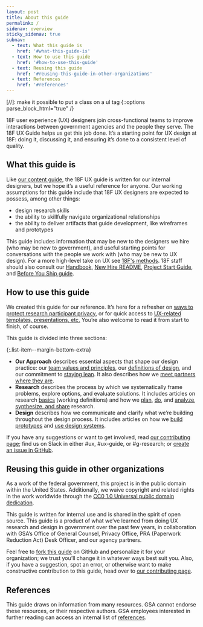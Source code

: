 ```yaml
---
layout: post
title: About this guide
permalink: /
sidenav: overview
sticky_sidenav: true
subnav:
  - text: What this guide is
    href: '#what-this-guide-is'
  - text: How to use this guide
    href: '#how-to-use-this-guide'
  - text: Reusing this guide
    href: '#reusing-this-guide-in-other-organizations'
  - text: References
    href: '#references'
---
```

[//]: make it possible to put a class on a ul tag
{::options parse_block_html="true" /}

18F user experience (UX) designers join cross-functional teams to improve interactions between government agencies and the people they serve. The 18F UX Guide helps us get this job done. It’s a starting point for UX design at 18F: doing it, discussing it, and ensuring it’s done to a consistent level of quality.


## What this guide is

Like [our content guide](https://content-guide.18f.gov/), the 18F UX guide is written for our internal designers, but we hope it’s a useful reference for anyone. Our working assumptions for this guide include that 18F UX designers are expected to possess, among other things:

* design research skills
* the ability to skillfully navigate organizational relationships
* the ability to deliver artifacts that guide development, like wireframes and prototypes

This guide includes information that may be new to the designers we hire (who may be new to government), and useful starting points for conversations with the people we work with (who may be new to UX design). For a more high-level take on UX see [18F's methods](https://methods.18f.gov/).  18F staff should also consult our [Handbook](https://handbook.18f.gov/), [New Hire README](https://docs.google.com/document/d/19naJ8wgVo_hnv_nUy2WWyzH6DJwXXgenD0QpsZmOSe0/edit#), [Project Start Guide](https://docs.google.com/document/d/1jFGksReKrt2PY_QVe7fj1aOCcyjHlGPf5hkKgv7nuMA/edit?pli=1#), and [Before You Ship guide](https://before-you-ship.18f.gov/).


## How to use this guide

We created this guide for our reference. It’s here for a refresher on [ways to protect research participant privacy]({{site.baseurl}}/research/privacy/), or for quick access to [UX-related templates, presentations, etc.]({{site.baseurl}}/resources/) You’re also welcome to read it from start to finish, of course.

This guide is divided into three sections:

{:.list-item--margin-bottom-extra}
- **Our Approach** describes essential aspects that shape our design practice: our [team values and principles]({{site.baseurl}}/our-approach/values-and-principles), our [definitions of design]({{site.baseurl}}/our-approach/defining-design), and our commitment to [staying lean]({{site.baseurl}}/our-approach/stay-lean/). It also describes how we [meet partners where they are]({{site.baseurl}}/our-approach/meet-partners-where-they-are/).
- **Research** describes the process by which we systematically frame problems, explore options, and evaluate solutions. It includes articles on research [basics]({{site.baseurl}}/research/clarify-the-basics/) (working definitions) and how we [plan]({{site.baseurl}}/research/plan/), [do]({{site.baseurl}}/research/do), and [analyze, synthesize, and share]({{site.baseurl}}/research/make-research-actionable) research.
- **Design** describes how we communicate and clarify what we’re building throughout the design process. It includes articles on how we [build prototypes]({{site.baseurl}}/design/build-a-prototype) and [use design systems]({{site.baseurl}}/design/use-a-design-system).



If you have any suggestions or want to get involved, read [our contributing page](https://github.com/18F/ux-guide/blob/master/CONTRIBUTING.md#non-18F-contributors); find us on Slack in either #ux, #ux-guide, or #g-research; or [create an issue in GitHub](https://github.com/18F/ux-guide/issues).


## Reusing this guide in other organizations

As a work of the federal government, this project is in the public domain within the United States. Additionally, we waive copyright and related rights in the work worldwide through the [CC0 1.0 Universal public domain dedication](https://creativecommons.org/publicdomain/zero/1.0/legalcode).

This guide is written for internal use and is shared in the spirit of open source.  This guide is a product of what we’ve learned from doing UX research and design in government over the past few years, in collaboration with GSA’s Office of General Counsel, Privacy Office, PRA (Paperwork Reduction Act) Desk Officer, and our agency partners.

Feel free to [fork this guide](https://help.github.com/articles/fork-a-repo/) on GitHub and personalize it for your organization; we trust you’ll change it in whatever ways best suit you. Also, if you have a suggestion, spot an error, or otherwise want to make constructive contribution to this guide, head over to [our contributing page](https://github.com/18F/ux-guide/blob/master/CONTRIBUTING.md#non-18F-contributors).

## References

This guide draws on information from many resources. GSA cannot endorse these resources, or their respective authors. GSA employees interested in further reading can access an internal list of [references](https://docs.google.com/document/d/1ZH6TrVBOQvmlUFRKZlFFk182fiOhyaqyZqiTrVcEW4w/edit?folder=18EUSppsHd4O2eKwMiYXtxNd29O2TH31S#heading=h.v2me8g6plb8y).

<!--
<style type="text/css">
  .for-discussion {
    list-style-type: none;
  }

  .for-discussion::before {
    content: "To discuss:"
  }

  .for-discussion li{
    display: inline;
  }

  .for-discussion li::after{
    content: ",";
  }

  .for-discussion li:last-of-type::after{
    content: "";
  }

  .for-discussion a{
    color: #555;
  }
</style>

## Introduction

- [About this guide]({{site.baseurl}}/about/)
- [License](https://github.com/18F/ux-guide/blob/master/LICENSE.md)
- [Resources](https://github.com/18F/ux-guide/tree/master/_pages/resources)

## [Our Approach]({{site.baseurl}}/our-approach/)

- [Values and principles]({{site.baseurl}}/our-approach/values-and-principles)
- [Defining design]({{site.baseurl}}/our-approach/defining-design)
- [Stay lean]({{site.baseurl}}/our-approach/stay-lean/)
- [Meet partners where they are]({{site.baseurl}}/our-approach/meet-partners-where-they-are/)

## [Research]({{site.baseurl}}/research/)

<ul>
  <li><a href="{{site.baseurl}}/research/clarify-the-basics/">Clarify the basics</a></li>
  <li><a href="{{site.baseurl}}/research/plan/">Plan</a></li>
  <li><a href="{{site.baseurl}}/research/do">Do</a></li>
  <li><a href="{{site.baseurl}}/research/make-research-actionable">Make research actionable</a></li>
  <li><a href="{{site.baseurl}}/research/legal/">Legal</a></li>
  <li><a href="{{site.baseurl}}/research/privacy/">Privacy</a></li>
  <li><a href="{{site.baseurl}}/research/bias">Bias</a></li>
  <li><a href="{{site.baseurl}}/research/ethics">Ethics</a></li>
</ul>

## [Design]({{site.baseurl}}/design/)
 - [Build a prototype]({{site.baseurl}}/design/build-a-prototype/)
 - [Use a design system]({{site.baseurl}}/design/use-a-design-system)
-->
